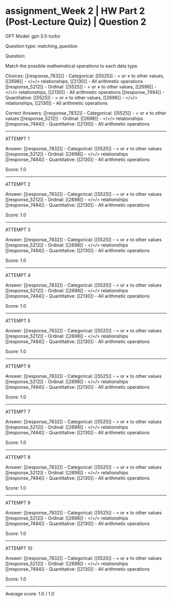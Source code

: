 # assignment_Week 2 | HW Part 2 (Post-Lecture Quiz) | Question 2

GPT Model: gpt-3.5-turbo

Question type: matching_question

Question:
<div><p>Match the possible mathematical operations to each data type.&nbsp;</p></div>

Choices:
[[response_7832]] - Categorical: [[5525]] - = or ≠ to other values, [[2698]] - </=/> relationships, [[2130]] - All arithmetic operations
[[response_5212]] - Ordinal: [[5525]] - = or ≠ to other values, [[2698]] - </=/> relationships, [[2130]] - All arithmetic operations
[[response_7484]] - Quantitative: [[5525]] - = or ≠ to other values, [[2698]] - </=/> relationships, [[2130]] - All arithmetic operations

Correct Answers:
[[response_7832]] - Categorical: [[5525]] - = or ≠ to other values
[[response_5212]] - Ordinal: [[2698]] - </=/> relationships
[[response_7484]] - Quantitative: [[2130]] - All arithmetic operations

****************************************

ATTEMPT 1

Answer: 
[[response_7832]] - Categorical: [[5525]] - = or ≠ to other values
[[response_5212]] - Ordinal: [[2698]] - </=/> relationships
[[response_7484]] - Quantitative: [[2130]] - All arithmetic operations

Score: 1.0

--------------------

ATTEMPT 2

Answer: 
[[response_7832]] - Categorical: [[5525]] - = or ≠ to other values
[[response_5212]] - Ordinal: [[2698]] - </=/> relationships
[[response_7484]] - Quantitative: [[2130]] - All arithmetic operations

Score: 1.0

--------------------

ATTEMPT 3

Answer: 
[[response_7832]] - Categorical: [[5525]] - = or ≠ to other values
[[response_5212]] - Ordinal: [[2698]] - </=/> relationships
[[response_7484]] - Quantitative: [[2130]] - All arithmetic operations

Score: 1.0

--------------------

ATTEMPT 4

Answer: 
[[response_7832]] - Categorical: [[5525]] - = or ≠ to other values
[[response_5212]] - Ordinal: [[2698]] - </=/> relationships
[[response_7484]] - Quantitative: [[2130]] - All arithmetic operations

Score: 1.0

--------------------

ATTEMPT 5

Answer:
[[response_7832]] - Categorical: [[5525]] - = or ≠ to other values
[[response_5212]] - Ordinal: [[2698]] - </=/> relationships
[[response_7484]] - Quantitative: [[2130]] - All arithmetic operations

Score: 1.0

--------------------

ATTEMPT 6

Answer: 
[[response_7832]] - Categorical: [[5525]] - = or ≠ to other values
[[response_5212]] - Ordinal: [[2698]] - </=/> relationships
[[response_7484]] - Quantitative: [[2130]] - All arithmetic operations

Score: 1.0

--------------------

ATTEMPT 7

Answer:
[[response_7832]] - Categorical: [[5525]] - = or ≠ to other values
[[response_5212]] - Ordinal: [[2698]] - </=/> relationships
[[response_7484]] - Quantitative: [[2130]] - All arithmetic operations

Score: 1.0

--------------------

ATTEMPT 8

Answer: 
[[response_7832]] - Categorical: [[5525]] - = or ≠ to other values
[[response_5212]] - Ordinal: [[2698]] - </=/> relationships
[[response_7484]] - Quantitative: [[2130]] - All arithmetic operations

Score: 1.0

--------------------

ATTEMPT 9

Answer: 
[[response_7832]] - Categorical: [[5525]] - = or ≠ to other values
[[response_5212]] - Ordinal: [[2698]] - </=/> relationships
[[response_7484]] - Quantitative: [[2130]] - All arithmetic operations

Score: 1.0

--------------------

ATTEMPT 10

Answer: 
[[response_7832]] - Categorical: [[5525]] - = or ≠ to other values
[[response_5212]] - Ordinal: [[2698]] - </=/> relationships
[[response_7484]] - Quantitative: [[2130]] - All arithmetic operations

Score: 1.0

--------------------

Average score: 1.0 / 1.0

